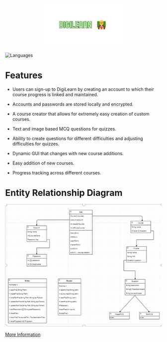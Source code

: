 <p align="center">
  <img src="https://github.com/Nizar1999/DigiLearn/blob/master/screenshots/Banner.png" width = 55%; height=55% />
</p>

![Languages](https://img.shields.io/badge/-Java-%23A1E88E?style=for-the-badge) 

# Features

- Users can sign-up to DigiLearn by creating an account to which their course progress is linked and maintained. 

- Accounts and passwords are stored locally and encrypted.

- A course creator that allows for extremely easy creation of custom courses.

- Text and image based MCQ questions for quizzes.

- Ability to create questions for different difficulties and adjusting difficulties for quizzes.

- Dynamic GUI that changes with new course additions.

- Easy addition of new courses.

- Progress tracking across different courses.

# Entity Relationship Diagram

![ERD](./screenshots/ERD.png)

[More Information]("https://github.com/Nizar1999/DigiLearn/wiki")
